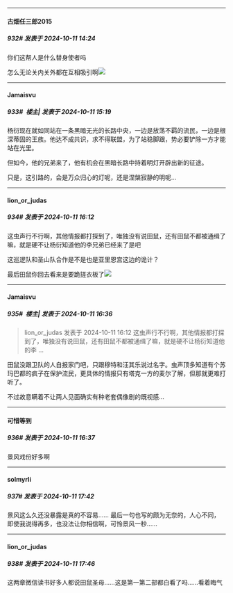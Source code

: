 ﻿
*****

####  古畑任三郎2015  
##### 932#       发表于 2024-10-11 14:24

你们这帮人是什么替身使者吗

怎么无论关内关外都在互相吸引啊<img src="https://static.saraba1st.com/image/smiley/face/141.gif" referrerpolicy="no-referrer">


*****

####  Jamaisvu  
##### 933#         楼主| 发表于 2024-10-11 15:19

杨衍现在就如同站在一条黑暗无光的长路中央，一边是放荡不羁的流民，一边是根深蒂固的王族。他达不成共识，求不得联盟，为了站稳脚跟，势必要铲除一方才能站在光里。

但如今，他的兄弟来了，他有机会在黑暗长路中持着明灯开辟出新的征途。

只是，这引路的，会是万众归心的灯呢，还是涅槃寂静的明呢...


*****

####  lion_or_judas  
##### 934#       发表于 2024-10-11 16:12

这虫声行不行啊，其他情报都打探到了，唯独没有说田鼠，还有田鼠不都被通缉了嘛，就是硬不让杨衍知道他的李兄弟已经来了是吧

这巡逻队和圣山队合作是不是也是亚里恩宫这边的诡计？

最后田鼠你回去看来是要跪搓衣板了<img src="https://static.saraba1st.com/image/smiley/face2017/037.png" referrerpolicy="no-referrer">


*****

####  Jamaisvu  
##### 935#         楼主| 发表于 2024-10-11 16:36

<blockquote>lion_or_judas 发表于 2024-10-11 16:12
这虫声行不行啊，其他情报都打探到了，唯独没有说田鼠，还有田鼠不都被通缉了嘛，就是硬不让杨衍知道他的李 ...</blockquote>
田鼠没跟卫队的人自报家门吧，只跟穆特和汪其乐说过名字。虫声顶多知道有个苏玛巴都的疯子在保护流民，更具体的情报只有塔克一方的麦尔了解，但那就更难打听了。

不过故意瞒着不让两人见面确实有种老套偶像剧的既视感...

*****

####  可惜等到  
##### 936#       发表于 2024-10-11 16:37

景风戏份好多啊


*****

####  solmyrli  
##### 937#       发表于 2024-10-11 17:42

景风这么久还没暴露是真的不容易……
最后一句也写的颇为无奈的，人心不同，即使我说得再多，也没法让你相信啊，可怜景风一秒……

*****

####  lion_or_judas  
##### 938#       发表于 2024-10-11 17:46

这两章微信读书好多人都说田鼠圣母……这是第一第二部都白看了吗……看着晦气


